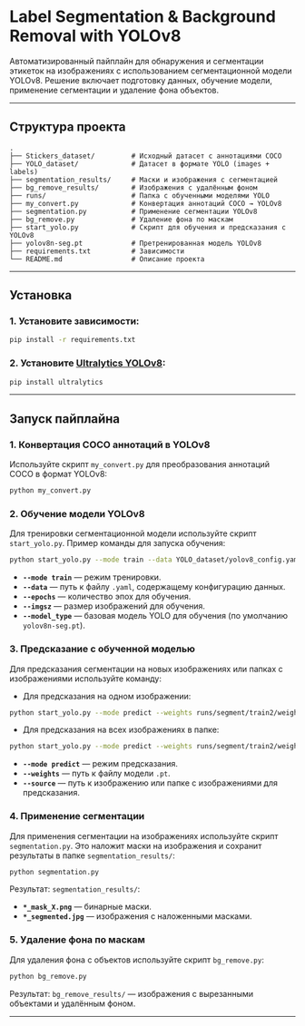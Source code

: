 # Label Segmentation & Background Removal with YOLOv8

Автоматизированный пайплайн для обнаружения и сегментации этикеток на изображениях с использованием сегментационной модели YOLOv8. Решение включает подготовку данных, обучение модели, применение сегментации и удаление фона объектов.

---

##  Структура проекта

```
.
├── Stickers_dataset/         # Исходный датасет с аннотациями COCO
├── YOLO_dataset/             # Датасет в формате YOLO (images + labels)
├── segmentation_results/     # Маски и изображения с сегментацией
├── bg_remove_results/        # Изображения с удалённым фоном
├── runs/                     # Папка с обученными моделями YOLO
├── my_convert.py             # Конвертация аннотаций COCO → YOLOv8
├── segmentation.py           # Применение сегментации YOLOv8
├── bg_remove.py              # Удаление фона по маскам
├── start_yolo.py             # Скрипт для обучения и предсказания с YOLOv8
├── yolov8n-seg.pt            # Претренированная модель YOLOv8
├── requirements.txt          # Зависимости
└── README.md                 # Описание проекта
```

---

## Установка

### 1. Установите зависимости:

```bash
pip install -r requirements.txt
```

### 2. Установите [Ultralytics YOLOv8](https://github.com/ultralytics/ultralytics):

```bash
pip install ultralytics
```

---

## Запуск пайплайна

### 1. Конвертация COCO аннотаций в YOLOv8

Используйте скрипт `my_convert.py` для преобразования аннотаций COCO в формат YOLOv8:

```bash
python my_convert.py
```

### 2. Обучение модели YOLOv8

Для тренировки сегментационной модели используйте скрипт `start_yolo.py`. Пример команды для запуска обучения:

```bash
python start_yolo.py --mode train --data YOLO_dataset/yolov8_config.yaml --epochs 50 --imgsz 640 --model_type yolov8n-seg.pt
```

- **`--mode train`** — режим тренировки.
- **`--data`** — путь к файлу `.yaml`, содержащему конфигурацию данных.
- **`--epochs`** — количество эпох для обучения.
- **`--imgsz`** — размер изображений для обучения.
- **`--model_type`** — базовая модель YOLO для обучения (по умолчанию `yolov8n-seg.pt`).

### 3. Предсказание с обученной моделью

Для предсказания сегментации на новых изображениях или папках с изображениями используйте команду:

- Для предсказания на одном изображении:

```bash
python start_yolo.py --mode predict --weights runs/segment/train2/weights/best.pt --source YOLO_dataset/test/images/IMG_1435_PNG_1_png.rf.b4bdd24bad373f7c578bede2adbdb10e.jpg
```

- Для предсказания на всех изображениях в папке:

```bash
python start_yolo.py --mode predict --weights runs/segment/train2/weights/best.pt --source YOLO_dataset/test/images
```

- **`--mode predict`** — режим предсказания.
- **`--weights`** — путь к файлу модели `.pt`.
- **`--source`** — путь к изображению или папке с изображениями для предсказания.

### 4. Применение сегментации

Для применения сегментации на изображениях используйте скрипт `segmentation.py`. Это наложит маски на изображения и сохранит результаты в папке `segmentation_results/`:

```bash
python segmentation.py
```

Результат: `segmentation_results/`:
- **`*_mask_X.png`** — бинарные маски.
- **`*_segmented.jpg`** — изображения с наложенными масками.

### 5. Удаление фона по маскам

Для удаления фона с объектов используйте скрипт `bg_remove.py`:

```bash
python bg_remove.py
```

Результат: `bg_remove_results/` — изображения с вырезанными объектами и удалённым фоном.

---
